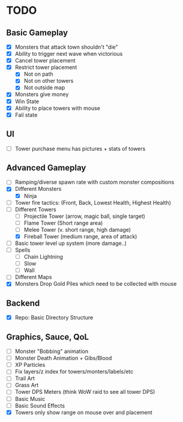 # TODO

## Basic Gameplay
- [x] Monsters that attack town shouldn't "die"
- [x] Ability to trigger next wave when victorious
- [x] Cancel tower placement
- [x] Restrict tower placement
  - [x] Not on path
  - [x] Not on other towers
  - [x] Not outside map
- [x] Monsters give money
- [x] Win State
- [x] Ability to place towers with mouse
- [x] Fail state

## UI
- [ ] Tower purchase menu has pictures + stats of towers

## Advanced Gameplay
- [ ] Ramping/diverse spawn rate with custom monster compositions
- [x] Different Monsters
    - [x] Ninja
- [ ] Tower fire tactics: (Front, Back, Lowest Health, Highest Health)
- [ ] Different Towers
  - [ ] Projectile Tower (arrow, magic ball, single target)
  - [ ] Flame Tower (Short range area)
  - [ ] Melee Tower (v. short range, high damage)
  - [x] Fireball Tower (medium range, area of attack)
- [ ] Basic tower level up system (more damage..)
- [ ] Spells
  - [ ] Chain Lightning
  - [ ] Slow
  - [ ] Wall
- [ ] Different Maps
- [x] Monsters Drop Gold Piles which need to be collected with mouse

## Backend
- [x] Repo: Basic Directory Structure

## Graphics, Sauce, QoL
- [ ] Monster "Bobbing" animation
- [ ] Monster Death Animation + Gibs/Blood
- [ ] XP Particles
- [ ] Fix layers/z index for towers/monters/labels/etc
- [ ] Trail Art
- [ ] Grass Art
- [ ] Tower DPS Meters (think WoW raid to see all tower DPS)
- [ ] Basic Music
- [ ] Basic Sound Effects
- [x] Towers only show range on mouse over and placement
